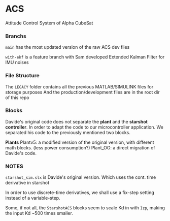# ACS
Attitude Control System of Alpha CubeSat

### Branchs
`main` has the most updated version of the raw ACS dev files

`with-ekf` is a feature branch with Sam developed Extended Kalman Filter for IMU noises

### File Structure

The `LEGACY` folder contains all the previous MATLAB/SIMULINK files for storage purposes
And the production/development files are in the root dir of this repo

### Blocks
Davide's original code does not separate the **plant** and the **starshot controller**. 
In order to adapt the code to our microcontroller application. We separated his code to the previously mentioned two blocks.


**Plants**
Plantv5: a modified version of the original version, with different math blocks. (less power consumption?)
Plant_OG: a direct migration of Davide's code.


### NOTES 

`starshot_sim.slx` is Davide's original version. Which uses the cont. time derivative in starshot

In order to use discrete-time derivatives, we shall use a fix-step setting instead of a variable-step.

Some, if not all, the `StarshotACS` blocks seem to scale Kd in with `Izp`, making the input Kd ~500 times smaller.

